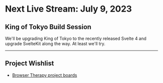 # Next Live Stream: July 9, 2023
## King of Tokyo Build Session
We'll be upgrading King of Tokyo to the recently released Svelte 4 and upgrade SvelteKit along the way. At least we'll try.

---

## Project Wishlist
- [Browser Therapy project boards](https://github.com/orgs/browsertherapy/projects)

